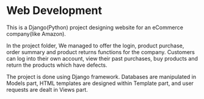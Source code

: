 # Web Development
This is a Django(Python) project designing website for an eCommerce company(like Amazon).

In the project folder, We managed to offer the login, product purchase, order summary and product returns functions for the company. Customers can log into their own account, view their past purchases,  buy products and return the products which have defects.

The project is done using Django framework. Databases are manipulated in Models part, HTML templates are designed within Template part, and user requests are dealt in Views part. 
